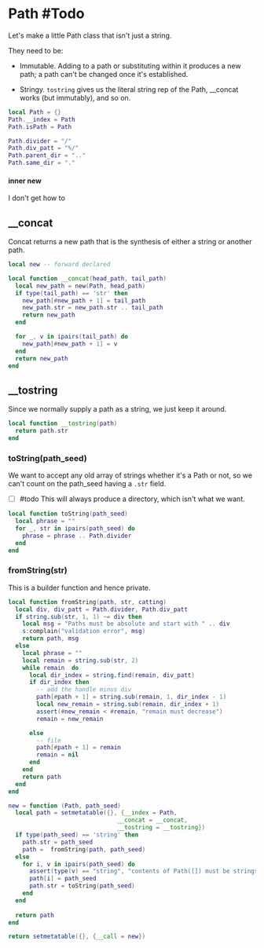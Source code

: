 # Path #Todo

Let's make a little Path class that isn't just a string.


They need to be:


-  Immutable. Adding to a path or substituting within it
   produces a new path; a path can't be changed once it's
   established. 


-  Stringy.  ``tostring`` gives us the literal string rep of
   the Path, __concat works (but immutably), and so on.

```lua
local Path = {}
Path.__index = Path
Path.isPath = Path

Path.divider = "/"
Path.div_patt = "%/"
Path.parent_dir = ".."
Path.same_dir = "."
```
#### inner new

I don't get how to 


## __concat

Concat returns a new path that is the synthesis of either a
string or another path.

```lua
local new -- forward declared

local function __concat(head_path, tail_path)
  local new_path = new(Path, head_path)
  if type(tail_path) == 'str' then
    new_path[#new_path + 1] = tail_path
    new_path.str = new_path.str .. tail_path
    return new_path
  end

  for _, v in ipairs(tail_path) do
    new_path[#new_path + 1] = v
  end
  return new_path
end
```
## __tostring

Since we normally supply a path as a string, we just keep it around.

```lua
local function __tostring(path)
  return path.str
end
```
### toString(path_seed)

We want to accept any old array of strings whether it's a Path or not,
so we can't count on the path_seed having a ``.str`` field.


- [ ] #todo  This will always produce a directory, which isn't what
             we want. 

```lua
local function toString(path_seed)
  local phrase = ""
  for _, str in ipairs(path_seed) do
    phrase = phrase .. Path.divider
  end
end
```
### fromString(str)

This is a builder function and hence private.

```lua
local function fromString(path, str, catting)
  local div, div_patt = Path.divider, Path.div_patt
  if string.sub(str, 1, 1) ~= div then
    local msg = "Paths must be absolute and start with " .. div
    s:complain("validation error", msg)
    return path, msg
  else
    local phrase = ""
    local remain = string.sub(str, 2)
    while remain  do
      local dir_index = string.find(remain, div_patt)
      if dir_index then
        -- add the handle minus div
        path[#path + 1] = string.sub(remain, 1, dir_index - 1)
        local new_remain = string.sub(remain, dir_index + 1)
        assert(#new_remain < #remain, "remain must decrease")
        remain = new_remain

      else
        -- file
        path[#path + 1] = remain
        remain = nil  
      end
    end
    return path
  end
end
```
```lua
new = function (Path, path_seed)
  local path = setmetatable({}, {__index = Path,
                               __concat = __concat,
                               __tostring = __tostring})
  if type(path_seed) == 'string' then
    path.str = path_seed
    path =  fromString(path, path_seed)
  else
    for i, v in ipairs(path_seed) do
      assert(type(v) == "string", "contents of Path([]) must be strings")
      path[i] = path_seed
      path.str = toString(path_seed)
    end
  end
  
  return path
end

return setmetatable({}, {__call = new})
```
